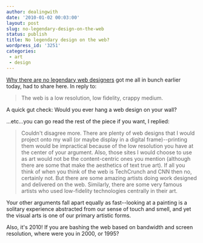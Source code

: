 ```yaml
---
author: dealingwith
date: '2010-01-02 00:03:00'
layout: post
slug: no-legendary-design-on-the-web
status: publish
title: No legendary design on the web?
wordpress_id: '3251'
categories:
 - art
 - design
---
```


[Why there are no legendary web designers][1] got me all in bunch earlier
today, had to share here. In reply to:

> The web is a low resolution, low fidelity, crappy medium.


A quick gut check: Would you ever hang a web design on your wall?

...etc...you can go read the rest of the piece if you want, I replied:

> Couldn't disagree more. There are plenty of web designs that I would project
onto my wall (or maybe display in a digital frame)--printing them would be
impractical because of the low resolution you have at the center of your
argument. Also, those sites I would choose to use as art would not be the
content-centric ones you mention (although there are some that make the
aesthetics of text true art). If all you think of when you think of the web is
TechCrunch and CNN then no, certainly not. But there are some amazing artists
doing work designed and delivered on the web. Similarly, there are some very
famous artists who used low-fidelity technologies centrally in their art.


Your other arguments fall apart equally as fast--looking at a painting is a
solitary experience abstracted from our sense of touch and smell, and yet the
visual arts is one of our primary artistic forms.


Also, it's 2010! If you are bashing the web based on bandwidth and screen
resolution, where were you in 2000, or 1995?

   [1]: http://uxhero.com/ux-theory/why-there-are-no-legendary-web-designers/

   

